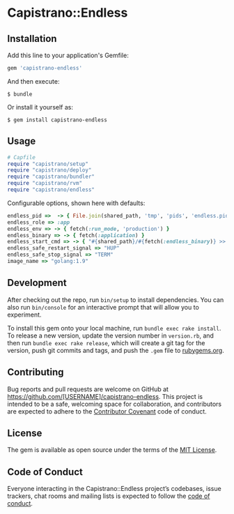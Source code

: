 # Capistrano::Endless

## Installation

Add this line to your application's Gemfile:

```ruby
gem 'capistrano-endless'
```

And then execute:

    $ bundle

Or install it yourself as:

    $ gem install capistrano-endless

## Usage

```ruby
# Capfile
require "capistrano/setup"
require "capistrano/deploy"
require "capistrano/bundler"
require "capistrano/rvm"
require "capistrano/endless"
```

Configurable options, shown here with defaults:

```ruby
endless_pid =>  -> { File.join(shared_path, 'tmp', 'pids', 'endless.pid') }
endless_role => :app
endless_env => -> { fetch(:run_mode, 'production') }
endless_binary => -> { fetch(:application) }
endless_start_cmd => -> { "#{shared_path}/#{fetch(:endless_binary)} >> #{shared_path}/log/stdout.log 2>> #{shared_path}/log/stderr.log" }
endless_safe_restart_signal => "HUP"
endless_safe_stop_signal => "TERM"
image_name => "golang:1.9"
```

## Development

After checking out the repo, run `bin/setup` to install dependencies. You can also run `bin/console` for an interactive prompt that will allow you to experiment.

To install this gem onto your local machine, run `bundle exec rake install`. To release a new version, update the version number in `version.rb`, and then run `bundle exec rake release`, which will create a git tag for the version, push git commits and tags, and push the `.gem` file to [rubygems.org](https://rubygems.org).

## Contributing

Bug reports and pull requests are welcome on GitHub at https://github.com/[USERNAME]/capistrano-endless. This project is intended to be a safe, welcoming space for collaboration, and contributors are expected to adhere to the [Contributor Covenant](http://contributor-covenant.org) code of conduct.

## License

The gem is available as open source under the terms of the [MIT License](https://opensource.org/licenses/MIT).

## Code of Conduct

Everyone interacting in the Capistrano::Endless project’s codebases, issue trackers, chat rooms and mailing lists is expected to follow the [code of conduct](https://github.com/[USERNAME]/capistrano-endless/blob/master/CODE_OF_CONDUCT.md).
